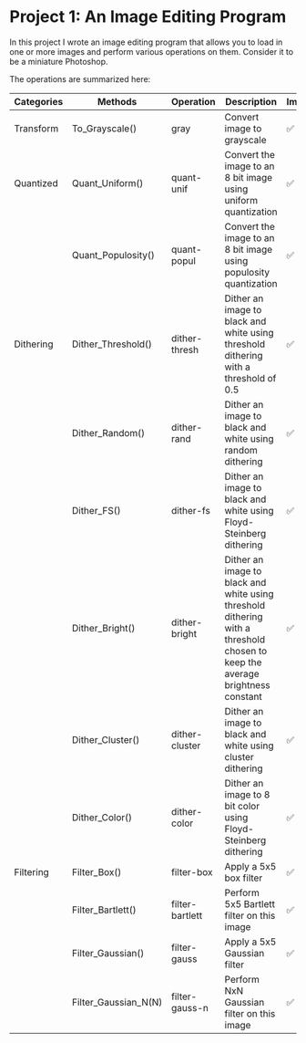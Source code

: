 # Project 1: An Image Editing Program

In this project I wrote an image editing program that allows you to load in one or more images and
perform various operations on them. Consider it to be a miniature Photoshop.

The operations are summarized here:

|Categories|Methods|Operation|Description|Implemented|
|----------|-------|---------|-----------|-----------|
|Transform |To_Grayscale()|gray|Convert image to grayscale|✅|
|Quantized|Quant_Uniform()|quant-unif|Convert the image to an 8 bit image using uniform quantization|✅         |
|          |Quant_Populosity()|quant-popul|Convert the image to an 8 bit image using populosity quantization| ✅|
|Dithering|Dither_Threshold()|dither-thresh|Dither an image to black and white using threshold dithering with a threshold of 0.5|✅|
||Dither_Random()|dither-rand|Dither an image to black and white using random dithering|✅|
||Dither_FS()|dither-fs|Dither an image to black and white using Floyd-Steinberg dithering|✅|
||Dither_Bright()|dither-bright|Dither an image to black and white using threshold dithering with a threshold chosen to keep the average brightness constant|✅|
||Dither_Cluster()|dither-cluster|Dither an image to black and white using cluster dithering|✅|
||Dither_Color()|dither-color|Dither an image to 8 bit color using Floyd-Steinberg dithering|✅|
|Filtering|Filter_Box()|filter-box|Apply a 5x5 box filter|✅|
||Filter_Bartlett()|filter-bartlett|Perform 5x5 Bartlett filter on this image|✅|
||Filter_Gaussian()|filter-gauss|Apply a 5x5 Gaussian filter|✅|
||Filter_Gaussian_N(N)|filter-gauss-n|Perform NxN Gaussian filter on this image|✅|
